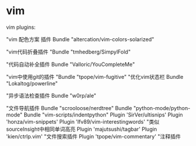 vim
===

vim plugins:

"vim 配色方案 插件
Bundle "altercation/vim-colors-solarized"

"vim代码折叠插件
"Bundle "tmhedberg/SimpylFold"

"代码自动补全插件
Bundle "Valloric/YouCompleteMe"

"vim中使用git的插件
"Bundle "tpope/vim-fugitive"
"优化vim状态栏
Bundle "Lokaltog/powerline"

"异步语法检查插件
Bundle "w0rp/ale"

"文件导航插件
Bundle "scrooloose/nerdtree"
Bundle "python-mode/python-mode"
Bundle "vim-scripts/indentpython"
Plugin 'SirVer/ultisnips'
Plugin 'honza/vim-snippets'
Plugin 'lfv89/vim-interestingwords' "类似sourceInsight中相同单词高亮
Plugin 'majutsushi/tagbar'
Plugin 'kien/ctrlp.vim' "文件搜索插件
Plugin 'tpope/vim-commentary' "注释插件
